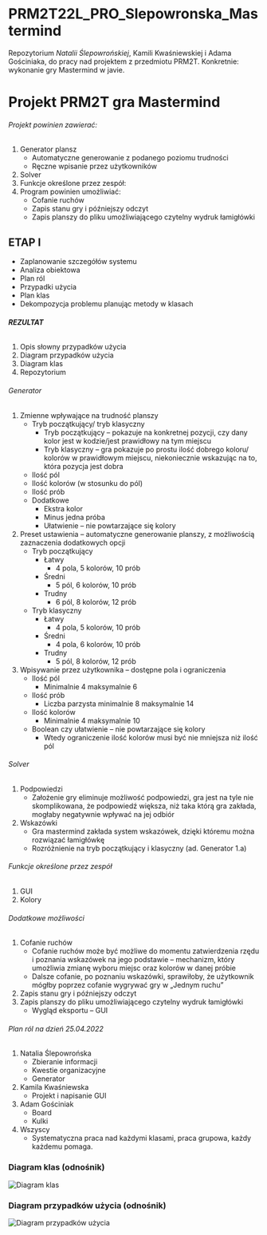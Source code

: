 # PRM2T22L_PRO_Slepowronska_Mastermind

Repozytorium *Natalii Ślepowrońskiej*, Kamili Kwaśniewskiej i Adama Gościniaka, do pracy nad projektem z przedmiotu PRM2T. Konkretnie: wykonanie gry Mastermind w javie.

# **Projekt PRM2T gra Mastermind**
###### Projekt powinien zawierać:
1.	Generator plansz
    - Automatyczne generowanie z podanego poziomu trudności
    - Ręczne wpisanie przez użytkowników
2.	Solver
3.	Funkcje określone przez zespół:
4.	Program powinien umożliwiać:
    -	Cofanie ruchów
    -	Zapis stanu gry i późniejszy odczyt
    -	Zapis planszy do pliku umożliwiającego czytelny wydruk łamigłówki
## ETAP I
- Zaplanowanie szczegółów systemu
- Analiza obiektowa
- Plan ról
- Przypadki użycia
- Plan klas
- Dekompozycja problemu planując metody w klasach
###### **REZULTAT**
1.	Opis słowny przypadków użycia 
2.	Diagram przypadków użycia
3.	Diagram klas
4.	Repozytorium 

###### Generator
1.	Zmienne wpływające na trudność planszy
    -	Tryb początkujący/ tryb klasyczny
        -	Tryb początkujący – pokazuje na konkretnej pozycji, czy dany kolor jest w kodzie/jest prawidłowy na tym miejscu
        -	Tryb klasyczny – gra pokazuje po prostu ilość dobrego koloru/ kolorów w prawidłowym miejscu, niekoniecznie wskazując na to, która pozycja jest dobra
    -	Ilość pól
    -	Ilość kolorów (w stosunku do pól)
    -	Ilość prób
    -	Dodatkowe
        -	Ekstra kolor
        -	Minus jedna próba 
        -	Ułatwienie – nie powtarzające się kolory
2.	Preset ustawienia – automatyczne generowanie planszy, z możliwością zaznaczenia dodatkowych opcji 
    -	Tryb początkujący 
        -	Łatwy
        	- 4 pola, 5 kolorów, 10 prób
        -	Średni
            - 5 pól, 6 kolorów, 10 prób
        -	Trudny
            - 6 pól, 8 kolorów, 12 prób
    -	Tryb klasyczny 
        -	Łatwy
            -	4 pola, 5 kolorów, 10 prób
        -	Średni
            -	4 pola, 6 kolorów, 10 prób
        -	Trudny
            -	5 pól, 8 kolorów, 12 prób
3.	Wpisywanie przez użytkownika – dostępne pola i ograniczenia
    -	Ilość pól
        -	Minimalnie 4 maksymalnie 6
    -	Ilość prób 
        -	Liczba parzysta minimalnie 8 maksymalnie 14
    -	Ilość kolorów
        -	Minimalnie 4 maksymalnie 10
    -	Boolean czy ułatwienie – nie powtarzające się kolory 
        -	Wtedy ograniczenie ilość kolorów musi być nie mniejsza niż ilość pól
###### Solver 
1.	Podpowiedzi 
    -	Założenie gry eliminuje możliwość podpowiedzi, gra jest na tyle nie skomplikowana, że podpowiedź większa, niż taka którą gra zakłada, mogłaby negatywnie wpływać na jej odbiór
2.	Wskazówki 
    -	Gra mastermind zakłada system wskazówek, dzięki któremu można rozwiązać łamigłówkę
    -	Rozróżnienie na tryb początkujący i klasyczny (ad. Generator 1.a)
###### Funkcje określone przez zespół
1.	GUI
2.	Kolory
###### Dodatkowe możliwości
1.	Cofanie ruchów
    - Cofanie ruchów może być możliwe do momentu zatwierdzenia rzędu i poznania wskazówek na jego podstawie – mechanizm, który umożliwia zmianę wyboru miejsc oraz kolorów w danej próbie
    - Dalsze cofanie, po poznaniu wskazówki, sprawiłoby, że użytkownik mógłby poprzez cofanie wygrywać gry w „Jednym ruchu”
2.	Zapis stanu gry i późniejszy odczyt
3.	Zapis planszy do pliku umożliwiającego czytelny wydruk łamigłówki
    -	Wygląd eksportu – GUI
###### Plan ról na dzień 25.04.2022
1. Natalia Ślepowrońska
    - Zbieranie informacji
    - Kwestie organizacyjne
    - Generator
2. Kamila Kwaśniewska 
    - Projekt i napisanie GUI
3. Adam Gościniak
    - Board
    - Kulki
4. Wszyscy
    - Systematyczna praca nad każdymi klasami, praca grupowa, każdy każdemu pomaga.
### Diagram klas (odnośnik)
![Diagram klas](https://scontent-waw1-1.xx.fbcdn.net/v/t1.15752-9/278299605_496944578880396_1577048329286449662_n.png?_nc_cat=106&ccb=1-5&_nc_sid=ae9488&_nc_ohc=0W0sMUrFIlsAX-X5TaZ&_nc_ht=scontent-waw1-1.xx&oh=03_AVJgMbvXJ4zkETF3I5S_PpfsD97boVoq_d036JDLkujjKA&oe=628CFC4D)

### Diagram przypadków użycia (odnośnik)
![Diagram przypadków użycia](https://scontent-waw1-1.xx.fbcdn.net/v/t1.15752-9/279061509_431326132038393_408850108953728698_n.png?_nc_cat=110&ccb=1-5&_nc_sid=ae9488&_nc_ohc=CBJJNwhHFCoAX9XF0Ye&_nc_ht=scontent-waw1-1.xx&oh=03_AVJgRcwMm0kGZ0-Eac-rkGN0oDMMKymom-VImI50Y6fmCw&oe=628D09E9)
